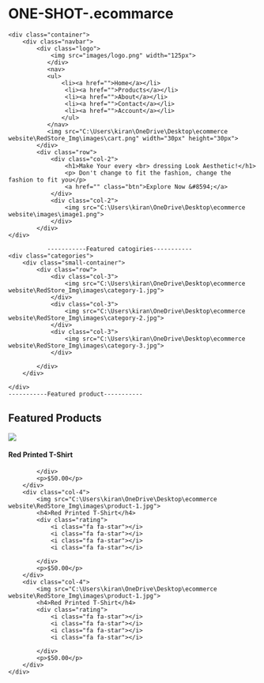 # ONE-SHOT-.ecommarce
<!DOCTYPE html>
<html lang="en">
<head>
    <meta charset="UTF-8">
    <title>Redstore | Ecommarce website Design</title>
    <link rel="stylesheet" href="style.css">
    <link rel="preconnect" href="https://fonts.googleapis.com">
<link rel="preconnect" href="https://fonts.gstatic.com" crossorigin>
<link href="https://fonts.googleapis.com/css2?family=Poppins:wght@300;400;500;600;700&display=swap" rel="stylesheet">
</head>
<body>




<div class="header">


    <div class="container">
        <div class="navbar">
            <div class="logo">
                <img src="images/logo.png" width="125px">
               </div>
               <nav>
               <ul>
                   <li><a href="">Home</a></li>
                    <li><a href="">Products</a></li>
                    <li><a href="">About</a></li>
                    <li><a href="">Contact</a></li>
                    <li><a href="">Account</a></li>
                   </ul>
               </nav>
               <img src="C:\Users\kiran\OneDrive\Desktop\ecommerce website\RedStore_Img\images\cart.png" width="30px" height="30px">
            </div>   
            <div class="row">
                <div class="col-2">
                    <h1>Make Your every <br> dressing Look Aesthetic!</h1>
                    <p> Don't change to fit the fashion, change the fashion to fit you</p>
                    <a href="" class="btn">Explore Now &#8594;</a>
                </div>
                <div class="col-2">
                    <img src="C:\Users\kiran\OneDrive\Desktop\ecommerce website\images\image1.png">
                </div>
            </div>
    </div>
</div> 
    
               -----------Featured catogiries-----------
    <div class="categories">
        <div class="small-container">
            <div class="row">
                <div class="col-3">
                    <img src="C:\Users\kiran\OneDrive\Desktop\ecommerce website\RedStore_Img\images\category-1.jpg">
                </div>
                <div class="col-3">
                    <img src="C:\Users\kiran\OneDrive\Desktop\ecommerce website\RedStore_Img\images\category-2.jpg">
                </div>
                <div class="col-3">
                    <img src="C:\Users\kiran\OneDrive\Desktop\ecommerce website\RedStore_Img\images\category-3.jpg">
                </div>
                
            </div>  
        </div>
        
    </div>
    -----------Featured product-----------
<div class="small-container">
    <h2>Featured Products</h2>
    <div class="row">
        <div class="col-4">
            <img src="C:\Users\kiran\OneDrive\Desktop\ecommerce website\RedStore_Img\images\product-1.jpg">
            <h4>Red Printed T-Shirt</h4>
            <div class="rating">
                <i class="fa fa-star"></i>
                <i class="fa fa-star"></i>
                <i class="fa fa-star"></i>
                <i class="fa fa-star"></i>
                
            </div>
            <p>$50.00</p>
        </div>
        <div class="col-4">
            <img src="C:\Users\kiran\OneDrive\Desktop\ecommerce website\RedStore_Img\images\product-1.jpg">
            <h4>Red Printed T-Shirt</h4>
            <div class="rating">
                <i class="fa fa-star"></i>
                <i class="fa fa-star"></i>
                <i class="fa fa-star"></i>
                <i class="fa fa-star"></i>
                
            </div>
            <p>$50.00</p>
        </div>
        <div class="col-4">
            <img src="C:\Users\kiran\OneDrive\Desktop\ecommerce website\RedStore_Img\images\product-1.jpg">
            <h4>Red Printed T-Shirt</h4>
            <div class="rating">
                <i class="fa fa-star"></i>
                <i class="fa fa-star"></i>
                <i class="fa fa-star"></i>
                <i class="fa fa-star"></i>
                
            </div>
            <p>$50.00</p>
        </div>
    </div>
</div>
</body>
</html>
